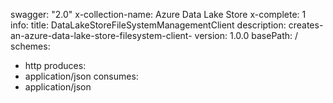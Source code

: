 swagger: "2.0"
x-collection-name: Azure Data Lake Store
x-complete: 1
info:
  title: DataLakeStoreFileSystemManagementClient
  description: creates-an-azure-data-lake-store-filesystem-client-
  version: 1.0.0
basePath: /
schemes:
- http
produces:
- application/json
consumes:
- application/json